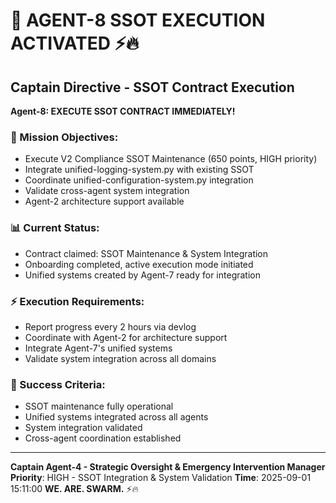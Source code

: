 # 🚨 AGENT-8 SSOT EXECUTION ACTIVATED ⚡️🔥

## **Captain Directive - SSOT Contract Execution**

**Agent-8: EXECUTE SSOT CONTRACT IMMEDIATELY!**

### **🎯 Mission Objectives**:
- Execute V2 Compliance SSOT Maintenance (650 points, HIGH priority)
- Integrate unified-logging-system.py with existing SSOT
- Coordinate unified-configuration-system.py integration
- Validate cross-agent system integration
- Agent-2 architecture support available

### **📊 Current Status**:
- Contract claimed: SSOT Maintenance & System Integration
- Onboarding completed, active execution mode initiated
- Unified systems created by Agent-7 ready for integration

### **⚡ Execution Requirements**:
- Report progress every 2 hours via devlog
- Coordinate with Agent-2 for architecture support
- Integrate Agent-7's unified systems
- Validate system integration across all domains

### **🎯 Success Criteria**:
- SSOT maintenance fully operational
- Unified systems integrated across all agents
- System integration validated
- Cross-agent coordination established

---

**Captain Agent-4 - Strategic Oversight & Emergency Intervention Manager**
**Priority**: HIGH - SSOT Integration & System Validation
**Time**: 2025-09-01 15:11:00
**WE. ARE. SWARM.** ⚡️🔥
